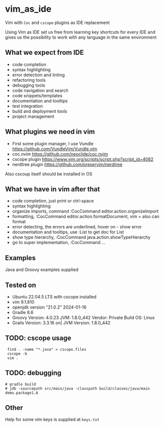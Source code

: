 # vim_as_ide

Vim with `Coc` and `cscope` plugins as IDE replacement    

Using Vim as IDE set us free from learning key shortcuts for every IDE
and gives us the possibility to work with any language in the same environment

## What we expect from IDE

- code completion
- syntax highlighting
- error detection and linting
- refactoring tools
- debugging tools
- code navigation and search
- code snippets/templates
- documentation and tooltips
- test integration
- build and deployment tools
- project management

## What plugins we need in vim

- First some plugin manager, I use Vundle https://github.com/VundleVim/Vundle.vim
- coc.nvim https://github.com/neoclide/coc.nvim
- cscope plugin https://www.vim.org/scripts/script.php?script_id=4082
- nerdtree plugin https://github.com/preservim/nerdtree

Also cscoup itself should be installed in OS

## What we have in vim after that

- code completion, just print or ctrl-space
- syntax highlighting
- organize imports, command :CocCommand editor.action.organizeImport
- formatting, :CocCommand editor.action.formatDocument, vim = also can format
- error detecting, the errors are underlined, hover on - show error
- documentation and tooltips, use :List to get doc for List
- show type hierarchy, :CocCommand java.action.showTypeHierarchy
- go to super implementation, :CocCommand ...

## Examples

Java and Groovy examples supplied

## Tested on

- Ubuntu 22.04.5 LTS with cscope installed
- vim 9.1.810 
- openjdk version "21.0.2" 2024-01-16
- Gradle 8.6
- Groovy Version: 4.0.23 JVM: 1.8.0_442 Vendor: Private Build OS: Linux
- Grails Version: 3.3.16 on| JVM Version: 1.8.0_442

## TODO: cscope usage

```
 find . -name "*.java" > cscope.files
 cscope -b
 vim .
```
## TODO: debugging

```
# gradle build
# jdb -sourcepath src/main/java -classpath build/classes/java/main demo.package1.A
```

## Other
Help for some vim keys is supplied at `keys.txt`
